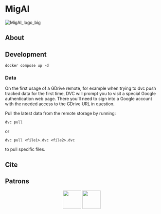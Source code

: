 # MigAI

![MigAI_logo_big](https://github.com/jamnicki/MigAI/assets/56606076/9cd1dbc7-b402-47a4-b4b9-f8538bd8c5a3)

## About

## Development

```
docker compose up -d
```

### Data
On the first usage of a GDrive remote, for example when trying to dvc push tracked data for the first time, DVC will prompt you to visit a special Google authentication web page. There you'll need to sign into a Google account with the needed access to the GDrive URL in question.

Pull the latest data from the remote storage by running:
```
dvc pull
```
or
```
dvc pull <file1>.dvc <file2>.dvc
```
to pull specific files.

## Cite

## Patrons

<div align="center">
  <img src="https://github.com/jamnicki/mig-ai/assets/56606076/1bf2f7f8-07d7-45e4-a853-00fcf2947a91" height="60">
  <img src="https://github.com/jamnicki/mig-ai/assets/56606076/514f1729-3db1-409b-a9e3-75dab11ee85f" height="60">
</div>
